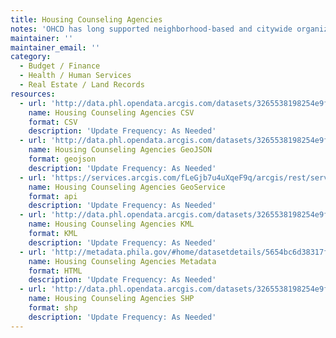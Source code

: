 ```yaml
---
title: Housing Counseling Agencies
notes: 'OHCD has long supported neighborhood-based and citywide organizations offering housing counseling services to low- and moderate-income people. OHCD-funded services provided by these agencies include mortgage counseling, default and delinquency counseling, tenant support and housing consumer education. Through these services prospective homeowners can avoid predatory loans, a significant cause of foreclosure.'
maintainer: ''
maintainer_email: ''
category:
  - Budget / Finance
  - Health / Human Services
  - Real Estate / Land Records
resources:
  - url: 'http://data.phl.opendata.arcgis.com/datasets/3265538198254e9fb6a8974745adab51_0.csv'
    name: Housing Counseling Agencies CSV
    format: CSV
    description: 'Update Frequency: As Needed'
  - url: 'http://data.phl.opendata.arcgis.com/datasets/3265538198254e9fb6a8974745adab51_0.geojson'
    name: Housing Counseling Agencies GeoJSON
    format: geojson
    description: 'Update Frequency: As Needed'
  - url: 'https://services.arcgis.com/fLeGjb7u4uXqeF9q/arcgis/rest/services/HousingCounselingAgencies/FeatureServer/0/query?outFields=*&where=1%3D1'
    name: Housing Counseling Agencies GeoService
    format: api
    description: 'Update Frequency: As Needed'
  - url: 'http://data.phl.opendata.arcgis.com/datasets/3265538198254e9fb6a8974745adab51_0.kml'
    name: Housing Counseling Agencies KML
    format: KML
    description: 'Update Frequency: As Needed'
  - url: 'http://metadata.phila.gov/#home/datasetdetails/5654bc6d38317f7a1b7d0bdb/'
    name: Housing Counseling Agencies Metadata
    format: HTML
    description: 'Update Frequency: As Needed'
  - url: 'http://data.phl.opendata.arcgis.com/datasets/3265538198254e9fb6a8974745adab51_0.zip'
    name: Housing Counseling Agencies SHP
    format: shp
    description: 'Update Frequency: As Needed'
---
```

